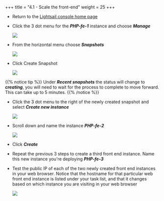 +++
title = "4.1 - Scale the front-end"
weight = 25
+++

* Return to the <a href="https://lightsail.aws.amazon.com/ls/webapp/home/" target="_blank">Lightsail console home page</a>

* Click the 3 dot menu for the ***PHP-fe-1*** instance and choose ***Manage***

    ![](../../images/instance-3-dot-menu.jpg?classes=border)

* From the horizontal menu choose ***Snapshots***

    ![](../../images/2-3-3.jpg?classes=border)

* Click Create Snapshot

    ![](../../images/lamp-create-snapshot.jpg?classes=border)

{{% notice tip %}}
Under ***Recent snapshots*** the status will change to ***creating***, you will need to wait for the process to complete to move forward. This can take up to 5 minutes. 
{{% /notice %}}

* Click the 3 dot menu to the right of the newly created snapshot and select ***Create new instance***

    ![](../../images/lamp-snapshot-menu.jpg?classes=border)

* Scroll down and name the instance ***PHP-fe-2***

    ![](../../images/name-snapshot.jpg?classes=border)

* Click ***Create***

* Repeat the previous 3 steps to create a third front end instance. Name this new instance you're deploying ***PHP-fe-3***

* Test the public IP of each of the two newly created front end instances in your web browser. Notice that the hostname for that particular web front end instance is listed under your task list, and that it changes based on which instance you are visiting in your web browser

    ![](../../images/2-3-13.jpg?classes=border)